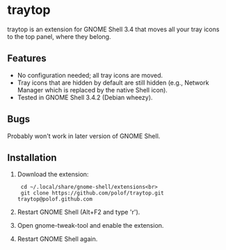 traytop
=======

traytop is an extension for GNOME Shell 3.4 that moves all your tray
icons to the top panel, where they belong.

Features
--------

* No configuration needed; all tray icons are moved.
* Tray icons that are hidden by default are still hidden
  (e.g., Network Manager which is replaced by the native Shell icon).
* Tested in GNOME Shell 3.4.2 (Debian wheezy).

Bugs
----

Probably won't work in later version of GNOME Shell.

Installation
------------

1. Download the extension:

        cd ~/.local/share/gnome-shell/extensions<br>
        git clone https://github.com/polof/traytop.git traytop@polof.github.com

2. Restart GNOME Shell (Alt+F2 and type 'r').
3. Open gnome-tweak-tool and enable the extension.
4. Restart GNOME Shell again.
